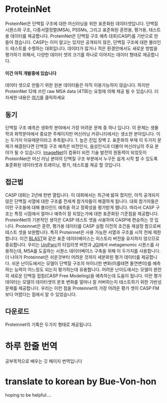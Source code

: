 # ProteinNet

ProteinNet은 단백질 구조에 대한 머신러닝을 위한 표준화된 데이터셋입니다.
단백질 시퀀스와 구조, 다중서열정렬(MSA), PSSMs, 그리고 표준화된 훈련용, 평가용, 테스트용 데이터를 제공합니다.
ProteinNet은 단백질 구조 예측 대회(CASP)를 기반으로 만들어 졌습니다.
CASP는 이미 알고는 있지만 공개되지 않은, 단백질 구조에 대한 블라인드 테스트를 수행하는 대회입니다.
데이터가 많거나 적은 환경안에서도 새로운 방법을 평가하기 위해서, 다양한 데이터 셋의 크기를 하나로 이어지는 데이터 형태로 제공합니다.

#### 이건 아직 개발중에 있습니다

데이터 셋으로 만들기 위한 원본 데이터들은 아직 이용가능하지 않습니다. 하지만 ProteinNet 12에 쓰인 raw MSA data (4TB)는 요청에 의해 제공 될 수 있습니다.
더 자세한 내용은 [여기](https://github.com/aqlaboratory/proteinnet/blob/master/docs/raw_data.md)를 클릭하세요

## 동기

단백질 구조 예측은 생화학 분야에서 가장 어려운 문제 중 하나 입니다. 이 문제는 생물학과 화학분야에서 중요한 주제이지만 머신러닝 커뮤니티에서는 생소한 분야입니다.
이는 두가지 이유때문이라고 추측됩니다. 1. 높은 진입 장벽 2. 표준화의 부재 이 두가지 문제가 해결된다면 단백질 구조 예측은 비전인식, 음성인식과 더불어 머신러닝의 주요 분야가 될 수 있습니다.
[ImageNet](http://www.image-net.org)이 컴퓨터 비전 기술 발전의 원동력이 되었듯이 ProteinNet은 머신 러닝 분야의 단백질 구조 부분에서 누구든 쉽게 시작 할 수 있도록 표준화된 데이터셋과 트레이닝, 평가, 테스트를 제공 할 것입니다.


## 접근법

CASP 대회는 2년에 한번 열립니다. 이 대회에서는 최근에 밣혀 졌지만, 아직 공개되지 않은 단백질 서열에 대한 구조를 전세계 참가자들이 해결하게 됩니다.
대회 참가자들은 이런 구조들에 대해 블라인드 예측을 하고 정확성을 평가받게 됍니다. 따라서 CASP 구조는 특정 시점에서 얼마나 예측이 잘 되었는가에 대한 표준화된 기준점을 제공합니다. ProteinNet의 기본적인 생각은 CASP 테스트 셋을 사용하여 CASP에 편승하는 것 입니다. Proteinnet은 훈련, 평가용 데이터를 CASP 실험 이전의 조건을 재설정 함으로써 테스트 셋을 보완합니다. 특히 Proteinnet은 사용 가능한 서열과 구조를 시작 전에 제한합니다. 이건 [BLAST](https://blast.ncbi.nlm.nih.gov/Blast.cgi)와 같은 표준 데이터베이스는 히스토리 버전을 유지하지 않으므로 중요합니다.
우리는 [UniParc](http://www.uniprot.org/uniparc/)의 타임리셋 버전과 [JGI](https://img.jgi.doe.gov/)에서 metagenomic 시퀀스를 사용하는데, MSA를 도출하는 시퀀스 데이터베이스 구축을 위해 이 두가지를 사용합니다.
더 나아가 Proteinnet은 쉬운것부터 어려운 것까지 세분화된 평가 데이터를 제공합니다.
쉬운 난이도에서는 모델이 단백질 구조의 마이너한 변화(이를테면 돌연변이)를 예측하는 능력이 어느정도 되는지 평가하는데 유용합니다.
어려운 난이도에서는 모델이 완전히 새로운 단백질 접힘(CASP Free Modeling)을 예측하는데 도움이 됩니다.
이런 평가 데이터는 모델이 데이터셋의 분포 변화를 얼마나 잘 커버하는지 테스트하기 위한 가반성 문제를 제공합니다.
우리는 이런 점을 Proteinnet의 가장 어려운 평가 셋이 CASP FM보다 어렵다는 점에서 알 수 있었습니다.

## 다운로드

Proteinnet의 기록은 두가지 형태로 제공됩니다.

# 하루 한줄 번역

공부목적으로 배우는 깃 페이지 번역입니다

# translate to korean by Bue-Von-hon
hoping to be helpful....
